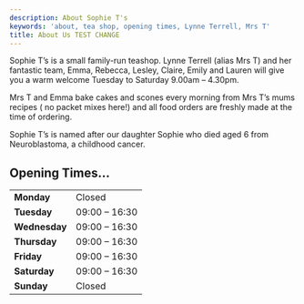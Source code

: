 ```yaml
---
description: About Sophie T's
keywords: 'about, tea shop, opening times, Lynne Terrell, Mrs T'
title: About Us TEST CHANGE
---
```


Sophie T’s is a small family-run teashop. Lynne Terrell (alias Mrs T) and her fantastic team, Emma, Rebecca, Lesley, Claire, Emily and Lauren will give you a warm welcome Tuesday to Saturday 9.00am – 4.30pm.

Mrs T and Emma bake cakes and scones every morning from Mrs T’s mums recipes ( no packet mixes here!) and all food orders are freshly made at the time of ordering.

Sophie T’s is named after our daughter Sophie who died aged 6 from Neuroblastoma, a childhood cancer.

## Opening Times...

|                 |                |
| --------------- | -------------- |
| **Monday**      | Closed         |
| **Tuesday**     | 09:00 – 16:30  |
| **Wednesday**   | 09:00 – 16:30  |
| **Thursday**    | 09:00 – 16:30  |
| **Friday**      | 09:00 – 16:30  |
| **Saturday**    | 09:00 – 16:30  |
| **Sunday**      | Closed         |
